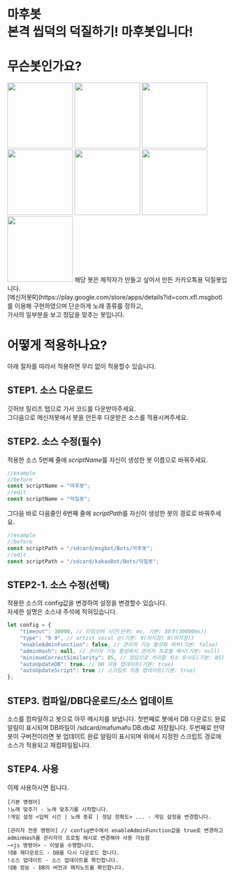 # 마후봇<br>본격 씹덕의 덕질하기! 마후봇입니다!

# 무슨봇인가요?
<img src="https://user-images.githubusercontent.com/59216834/108587272-189a8300-7396-11eb-8551-949caa12dccb.jpg" width="150">
<img src="https://user-images.githubusercontent.com/59216834/108587274-19cbb000-7396-11eb-8d56-7e0eaa5a49f4.jpg" width="150">
<img src="https://user-images.githubusercontent.com/59216834/108587275-1a644680-7396-11eb-9ba0-e8d7089b85ba.jpg" width="150">
<img src="https://user-images.githubusercontent.com/59216834/108587276-1afcdd00-7396-11eb-8298-54137be05069.jpg" width="150">
<img src="https://user-images.githubusercontent.com/59216834/108587277-1b957380-7396-11eb-9bdf-2b32389a34a5.jpg" width="150">
<img src="https://user-images.githubusercontent.com/59216834/108587278-1c2e0a00-7396-11eb-891e-e1be6908b610.png" width="150">
<img src="https://user-images.githubusercontent.com/59216834/108587280-1c2e0a00-7396-11eb-8a2c-fd3701303457.png" width="150">
해당 봇은 제작자가 만들고 싶어서 만든 카카오톡용 덕질봇입니다.<br>
[메신저봇R](https://play.google.com/store/apps/details?id=com.xfl.msgbot)를 이용해 구현하였으며 단순하게 노래 종류를 정하고,<br>
가사의 일부분을 보고 정답을 맞추는 봇입니다.

# 어떻게 적용하나요?
아래 절차를 따라서 적용하면 무리 없이 적용할수 있습니다.

## STEP1. 소스 다운로드
깃허브 릴리즈 탭으로 가서 코드를 다운받아주세요.<br>
그다음으로 메신저봇에서 봇을 만든후 다운받은 소스를 적용시켜주세요.

## STEP2. 소스 수정(필수)
적용한 소스 5번째 줄에 *scriptName*를 자신이 생성한 봇 이름으로 바꿔주세요.
```js
//example
//before
const scriptName = "마후봇";
//edit
const scriptName = "덕질봇";
```
그다음 바로 다음줄인 6번째 줄에 *scriptPath*를 자신이 생성한 봇의 경로로 바꿔주세요.
```js
//example
//before
const scriptPath = "/sdcard/msgbot/Bots/마후봇";
//edit
const scriptPath = "/sdcard/kakaoBot/Bots/덕질봇";
```

## STEP2-1. 소스 수정(선택)
적용한 소스의 config값을 변경하여 설정을 변경할수 있습니다.<br>
자세한 설명은 소스내 주석에 적혀있습니다.
```js
let config = {
    "timeout": 30000, // 타임오버 시간(단위: ms, 기본: 30초(30000ms))
    "type": "9 9", // artist vocal 순(기본: 9(미지정) 9(미지정))
    "enableAdminFunction": false, // 관리자 기능 활성화 여부(기본: false)
    "adminHash": null, // 관리자 기능 활성화시 관리자 프로필 해시(기본: null)
    "minimumCorrectSimilarity": 85, // 정답으로 처리할 최소 유사도(기본: 85)
    "autoUpdateDB": true, // DB 자동 업데이트(기본: true)
    "autoUpdateScript": true // 스크립트 자동 업데이트(기본: true)
};
```

## STEP3. 컴파일/DB다운로드/소스 업데이트
소스를 컴파일하고 봇으로 아무 메시지를 보냅니다. 첫번째로 봇에서 DB 다운로드 완료 알림이 표시되며 DB파일이 /sdcard/mafumafu DB.db로 저장됩니다.
두번째로 만약 봇이 구버전이라면 봇 업데이트 완료 알림이 표시되며 위에서 지정한 스크립트 경로에 소스가 적용되고 재컴파일됩니다.

## STEP4. 사용
이제 사용하시면 됩니다.
```
[기본 명령어]
!노래 맞추기 - 노래 맞추기를 시작합니다.
!게임 설정 <입력 시간 | 노래 종류 | 정답 정확도> ... - 게임 설정을 변경합니다.

[관리자 전용 명령어] // config변수에서 enableAdminFunction값을 true로 변경하고 adminHash를 관리자의 프로필 해시로 변경해야 사용 가능함
~<js 명령어> - 이발을 수행합니다.
!DB 재다운로드 - DB를 다시 다운로드 합니다.
!소스 업데이트 - 소스 업데이트를 확인합니다.
!DB 정보 - DB의 버전과 패치노트를 확인합니다.